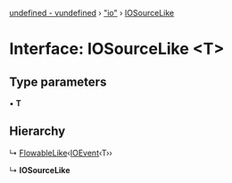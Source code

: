 [undefined - vundefined](../README.md) › ["io"](../modules/_io_.md) › [IOSourceLike](_io_.iosourcelike.md)

# Interface: IOSourceLike <**T**>

## Type parameters

▪ **T**

## Hierarchy

  ↳ [FlowableLike](_flowable_.flowablelike.md)‹[IOEvent](../modules/_io_.md#ioevent)‹T››

  ↳ **IOSourceLike**
